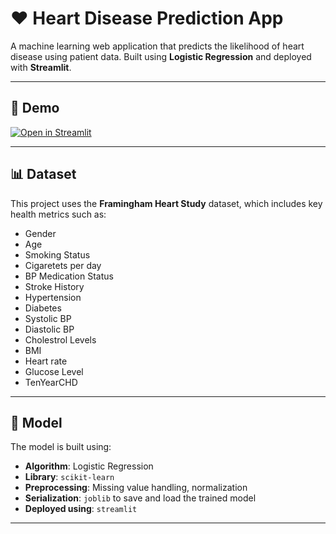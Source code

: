 # ❤️ Heart Disease Prediction App

A machine learning web application that predicts the likelihood of heart disease using patient data. Built using **Logistic Regression** and deployed with **Streamlit**.

---

## 🚀 Demo

[![Open in Streamlit](https://static.streamlit.io/badges/streamlit_badge_black_white.svg)]([your-streamlit-app-url](https://heart-disease-predictor-05.streamlit.app/))

---

## 📊 Dataset

This project uses the **Framingham Heart Study** dataset, which includes key health metrics such as:

- Gender
- Age
- Smoking Status
- Cigaretets per day
- BP Medication Status
- Stroke History
- Hypertension
- Diabetes
- Systolic BP
- Diastolic BP
- Cholestrol Levels
- BMI
- Heart rate
- Glucose Level
- TenYearCHD

---

## 🧠 Model

The model is built using:

- **Algorithm**: Logistic Regression  
- **Library**: `scikit-learn`  
- **Preprocessing**: Missing value handling, normalization  
- **Serialization**: `joblib` to save and load the trained model
- **Deployed using**: `streamlit`

---

